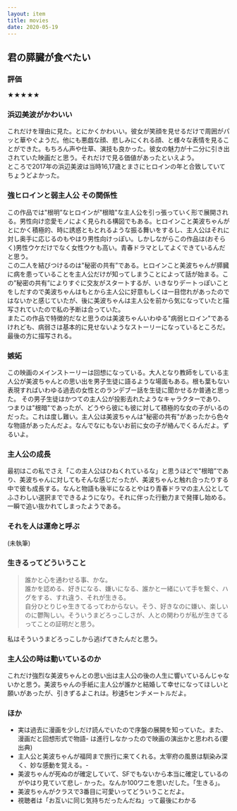 ```yaml
---
layout: item
title: movies
date: 2020-05-19
---
```


## 君の膵臓が食べたい

### 評価
★★★★★

### 浜辺美波がかわいい
これだけを理由に見た。とにかくかわいい。彼女が笑顔を見せるだけで周囲がパッと華やぐようだ。他にも悪戯な顔、悲しみにくれる顔、と様々な表情を見ることができた。もちろん声や仕草、演技も良かった。彼女の魅力が十二分に引き出されていた映画だと思う。それだけで見る価値があったといえよう。<br>
ところで2017年の浜辺美波は当時16,17歳とまさにヒロインの年と合致していてちょうどよかった。

### 強ヒロインと弱主人公 その関係性
この作品では"根明”なヒロインが"根暗"な主人公を引っ張っていく形で展開される。男性向け恋愛モノによく見られる構図でもある。ヒロインこと美波ちゃんがとにかく積極的、時に誘惑ともとれるような振る舞いをするし、主人公はそれに対し奥手に応じるのもやはり男性向けっぽい。しかしながらこの作品は(おそらく)男性ウケだけでなく女性ウケも高い。青春ドラマとしてよくできているんだと思う。<br>
この二人を結びつけるのは"秘密の共有”である。ヒロインこと美波ちゃんが膵臓に病を患っていることを主人公だけが知ってしまうことによって話が始まる。この”秘密の共有”によりすぐに交友がスタートするが、いきなりデートっぽいことをしだすので美波ちゃんはもとから主人公に好意もしくは一目惚れがあったのではないかと感じていたが、後に美波ちゃんは主人公を前から気になっていたと描写されていたので私の予断は合っていた。<br>
またこの作品で特徴的だなと思うのは美波ちゃんいわゆる"病弱ヒロイン"であるけれども、病弱さは基本的に見せないようなストーリーになっているところだ。最後の方に描写される。<br>

### 嫉妬
この映画のメインストーリーは回想になっている。大人となり教師をしている主人公が美波ちゃんとの思い出を男子生徒に語るような場面もある。根も葉もない表現すればいわゆる過去の女性とのランデブー話を生徒に聞かせるか普通と思った。
その男子生徒はかつての主人公が投影去れたようなキャラクターであり、つまりは"根暗"であったが、どうやら彼にも彼に対して積極的な女の子がいるのだった。これは度し難い。主人公は美波ちゃんは"秘密の共有"があったから色々な物語があったんだよ。なんでなにもないお前に女の子が絡んでくるんだよ。ずるいよ。

### 主人公の成長
最初はこの私でさえ「この主人公はひねくれているな」と思うほどで"根暗”であり、美波ちゃんに対してもそんな感じだったが、美波ちゃんと触れ合ったりする中で彼も成長する。なんと物語も後半になるとやはり青春ドラマの主人公としてふさわしい選択までできるようになり。それに伴った行動力まで発揮し始める。一瞬で追い抜かれてしまったようである。

### それを人は運命と呼ぶ
(未執筆)<br>

### 生きるってどういうこと
> 誰かと心を通わせる事、かな。<br>
> 誰かを認める、好きになる、嫌いになる、誰かと一緒にいて手を繋ぐ、ハグをする、すれ違う、それが生きる。<br>
> 自分ひとりじゃ生きてるってわからない。そう、好きなのに嫌い、楽しいのに鬱陶しい。そういうまどろっこしさが、人との関わりが私が生きてるってことの証明だと思う。<br>

私はそういうまどろっこしから逃げてきたんだと思う。<br>

### 主人公の時は動いているのか
これだけ強烈な美波ちゃんとの思い出は主人公の後の人生に響いているんじゃないかと思う。美波ちゃんの手紙に主人公が誰かと結婚して幸せになってほしいと願いがあったが、引きずるよこれは。秒速5センチメートルだよ。<br>

### ほか
- 実は過去に漫画を少しだけ読んでいたので序盤の展開を知っていた。また、漫画だと回想形式で物語- は進行しなかったので映画の演出かと思われる(要出典)<br>
- 主人公と美波ちゃんが福岡まで旅行に来てくれる。太宰府の風景は馴染み深く、妙な感動を覚える。- <br>
- 美波ちゃんが死ぬのが確定していて、SFでもないから本当に確定しているのがやはり見ていて悲し- かった。なんか100ワニを思いだした。「生きる」。<br>
- 美波ちゃんがクラスで3番目に可愛いってどういうことだよ。<br>
- 視聴者は「お互いに同じ気持ちだったんだね」って最後にわかる<br>